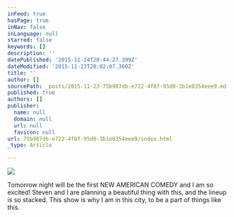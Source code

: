 ```yaml
---
inFeed: true
hasPage: true
inNav: false
inLanguage: null
starred: false
keywords: []
description: ''
datePublished: '2015-11-24T20:44:27.399Z'
dateModified: '2015-11-23T20:02:07.360Z'
title: ''
author: []
sourcePath: _posts/2015-11-23-75b987db-e722-4f8f-95d0-3b1e8354eee9.md
published: true
authors: []
publisher:
  name: null
  domain: null
  url: null
  favicon: null
url: 75b987db-e722-4f8f-95d0-3b1e8354eee9/index.html
_type: Article

---
```

![](https://the-grid-user-content.s3-us-west-2.amazonaws.com/830814db-a2df-44d0-93b1-60750ca5e8da.jpg)

Tomorrow night will be the first NEW AMERICAN COMEDY and I am so excited!  Steven and I are planning a beautiful thing with this, and the lineup is so stacked.  This show is why I am in this city, to be a part of things like this.